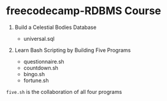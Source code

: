 # freecodecamp-RDBMS Course

1. Build a Celestial Bodies Database

   - universal.sql

2. Learn Bash Scripting by Building Five Programs
   - questionnaire.sh
   - countdown.sh
   - bingo.sh
   - fortune.sh

`five.sh` is the collaboration of all four programs
